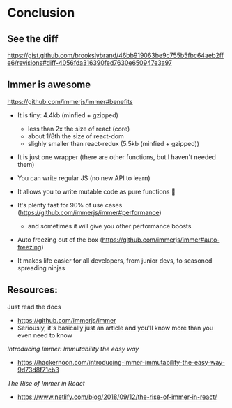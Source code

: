 # Conclusion

## See the diff

https://gist.github.com/brookslybrand/46bb919063be9c755b5fbc64aeb2ffe6/revisions#diff-4056fda316390fed7630e650947e3a97

## Immer is awesome

https://github.com/immerjs/immer#benefits

- It is tiny: 4.4kb (minfied + gzipped)

  - less than 2x the size of react (core)
  - about 1/8th the size of react-dom
  - slighly smaller than react-redux (5.5kb (minfied + gzipped))

- It is just one wrapper (there are other functions, but I haven't needed them)

- You can write regular JS (no new API to learn)

- It allows you to write mutable code as pure functions 🤯

- It's plenty fast for 90% of use cases
  (https://github.com/immerjs/immer#performance)

  - and sometimes it will give you other performance boosts

- Auto freezing out of the box (https://github.com/immerjs/immer#auto-freezing)

- It makes life easier for all developers, from junior devs, to seasoned
  spreading ninjas

## Resources:

Just read the docs

- https://github.com/immerjs/immer
- Seriously, it's basically just an article and you'll know more than you even
  need to know

_Introducing Immer: Immutability the easy way_

- https://hackernoon.com/introducing-immer-immutability-the-easy-way-9d73d8f71cb3

_The Rise of Immer in React_

- https://www.netlify.com/blog/2018/09/12/the-rise-of-immer-in-react/
